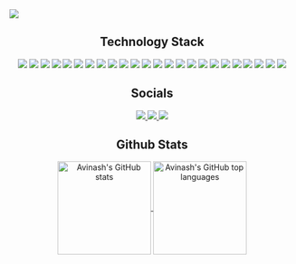 <img src="https://github.com/git-avilabs/git-avilabs/blob/main/assets/banner.png" />

[//]: <p align="center">
[//]:   <img src="https://badges.pufler.dev/visits/git-avilabs/git-avilabs"/> 
[//]:   <img src="https://badges.pufler.dev/repos/git-avilabs"/>
[//]:   <img src="https://badges.pufler.dev/commits/monthly/git-avilabs" />
[//]: </p>

<h2 align="center">Technology Stack</h2>
<p align="center">
   <img src="https://img.shields.io/badge/Python-0d1117?style=flat-square&logo=python"/>
   <img src="https://img.shields.io/badge/Dart-0d1117?style=flat-square&logo=dart"/>
   <img src="https://img.shields.io/badge/Flutter-0d1117?style=flat-square&logo=flutter"/>
   <img src="https://img.shields.io/badge/HTML5-0d1117?style=flat-square&logo=html5"/>
   <img src="https://img.shields.io/badge/CSS3-0d1117?style=flat-square&logo=css3"/>
   <img src="https://img.shields.io/badge/JavaScript-0d1117?style=flat-square&logo=javascript"/>
   <img src="https://img.shields.io/badge/React.js-0d1117?style=flat-square&logo=react"/>
   <img src="https://img.shields.io/badge/Bootstrap-0d1117?style=flat-square&logo=bootstrap"/>
   <img src="https://img.shields.io/badge/TailWind-0d1117?style=flat-square&logo=tailwindcss"/>
   <img src="https://img.shields.io/badge/MaterialUI-0d1117?style=flat-square&logo=mui"/>
   <img src="https://img.shields.io/badge/Node.js-0d1117?style=flat-square&logo=Node.js"/>
   <img src="https://img.shields.io/badge/Express.js-0d1117?style=flat-square&logo=express"/>
   <img src="https://img.shields.io/badge/Flask-0d1117?style=flat-square&logo=flask"/>
   <img src="https://img.shields.io/badge/FastAPI-0d1117?style=flat-square&logo=fastapi"/>
   <img src="https://img.shields.io/badge/Socket.io-0d1117?style=flat-square&logo=Socket.io"/>
   <img src="https://img.shields.io/badge/Django-0d1117?style=flat-square&logo=django"/>
   <img src="https://img.shields.io/badge/MySQL-0d1117?style=flat-square&logo=mysql"/>
   <img src="https://img.shields.io/badge/MongoDB-0d1117?style=flat-square&logo=mongodb"/>
   <img src="https://img.shields.io/badge/Heroku-0d1117?style=flat-square&logo=heroku"/>
   <img src="https://img.shields.io/badge/Netlify-0d1117?style=flat-square&logo=netlify"/>
   <img src="https://img.shields.io/badge/Selenium-0d1117?style=flat-square&logo=selenium"/>
   <img src="https://img.shields.io/badge/Postman-0d1117?style=flat-square&logo=postman"/>
   <img src="https://img.shields.io/badge/Docker-0d1117?style=flat-square&logo=docker"/>
   <img src="https://img.shields.io/badge/Ansible-0d1117?style=flat-square&logo=ansible"/>
</p>
   
<h2 align="center">Socials</h2>
<p align="center">
   <a href="mailto: mail.avinashsah@gmail.com">
      <img src="https://img.shields.io/badge/Mail-0d1117?style=flat-square&logo=gmail"/>
   </a>
   <a href="https://www.linkedin.com/in/dev-avi/">
      <img src="https://img.shields.io/badge/LinkedIn-0d1117?style=flat-square&logo=linkedin"/>
   </a>
   <a href="https://www.instagram.com/avinashsah_/">
      <img src="https://img.shields.io/badge/Instagram-0d1117?style=flat-square&logo=instagram"/>
   </a>
</p>

<h2 align="center">Github Stats</h2>
<p align="center">
   <a href="https://github.com/git-avilabs">
      <img align="center" height="165em" src="https://github-readme-stats.vercel.app/api?username=git-avilabs&show_icons=true&theme=dracula&hide_border=true&count_private=true&include_all_commits=true" alt="Avinash's GitHub stats" />
      <img align="center" height="165em" src="https://github-readme-stats.vercel.app/api/top-langs/?username=git-avilabs&theme=dracula&hide_border=true&layout=compact&include_all_commits=true&count_private=true&langs_count=8" alt="Avinash's GitHub top languages" />
  </a>
</p>
